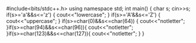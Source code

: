 
#include<bits/stdc++.h>
using namespace std;
int main()
{
    char s;
    cin>>s;
    if(s>='a'&&s<='z')
    {
    	cout<<"lowercase";
	}
	if(s>='A'&&s<='Z')
	{
		cout<<"uppercase";
	}
	if(s>=char(0)&&s<=char(64))
	{
		cout<<"notletter";
	}if(s>=char(94)&&s<=char(96)){
		cout<<"notletter";
	}if(s>=char(123)&&s<=char(127)){
		cout<<"notletter";
	}
}
